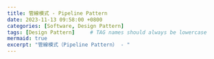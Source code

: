 ```yaml
---
title: 管線模式 - Pipeline Pattern
date: 2023-11-13 09:58:00 +0800
categories: [Software, Design Pattern]
tags: [Design Pattern]     # TAG names should always be lowercase
mermaid: true
excerpt: "管線模式（Pipeline Pattern） - "
---
```

